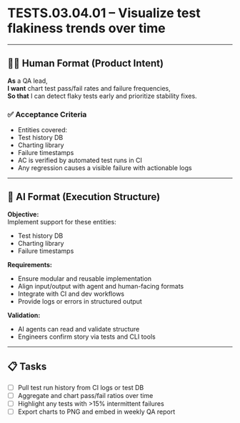 # TESTS.03.04.01 – Visualize test flakiness trends over time

---

## 🧑‍💻 Human Format (Product Intent)

**As** a QA lead,  
**I want** chart test pass/fail rates and failure frequencies,  
**So that** I can detect flaky tests early and prioritize stability fixes.

### ✅ Acceptance Criteria
- Entities covered:
- Test history DB
- Charting library
- Failure timestamps
- AC is verified by automated test runs in CI
- Any regression causes a visible failure with actionable logs

---

## 🤖 AI Format (Execution Structure)

**Objective:**  
Implement support for these entities:
- Test history DB
- Charting library
- Failure timestamps

**Requirements:**
- Ensure modular and reusable implementation
- Align input/output with agent and human-facing formats
- Integrate with CI and dev workflows
- Provide logs or errors in structured output

**Validation:**
- AI agents can read and validate structure
- Engineers confirm story via tests and CLI tools

---

## 📋 Tasks

- [ ] Pull test run history from CI logs or test DB
- [ ] Aggregate and chart pass/fail ratios over time
- [ ] Highlight any tests with >15% intermittent failures
- [ ] Export charts to PNG and embed in weekly QA report

